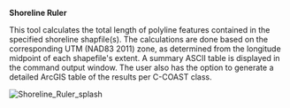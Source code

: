 **Shoreline Ruler**

This tool calculates the total length of polyline features contained in the specified shoreline shapfile(s).  The calculations are done based on the corresponding UTM (NAD83 2011) zone, as determined from the longitude midpoint of each shapefile's extent.  A summary ASCII table is displayed in the command output window.  The user also has the option to generate a detailed ArcGIS table of the results per C-COAST class.

![Shoreline_Ruler_splash](https://github.com/forkozi/RSD_ArcToolBox/blob/master/images/ShorelineRuler.PNG?raw=true)
